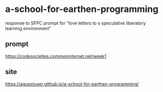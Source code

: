 # a-school-for-earthen-programming

response to SFPC prompt for "love letters to s speculative liberatory learning environment"

## prompt

<https://codesocieties.commoninternet.net/week1>

## site

<https://aguestuser.github.io/a-school-for-earthen-programming/>
